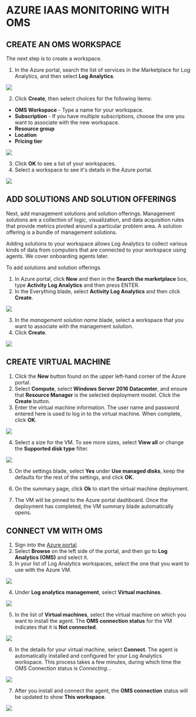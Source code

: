 ﻿# AZURE IAAS MONITORING WITH OMS

## CREATE AN OMS WORKSPACE
The next step is to create a workspace.
1.	In the Azure portal, search the list of services in the Marketplace for Log Analytics, and then select **Log Analytics**.

![](images/Monitoring-Monitor-IaaS-with-OMSImage1.png)
 

2.	Click **Create**, then select choices for the following items:

* **OMS Workspace** - Type a name for your workspace.
* **Subscription** - If you have multiple subscriptions, choose the one you want to associate with the new workspace.
* **Resource group**
* **Location**
* **Pricing tier**

![](images/Monitoring-Monitor-IaaS-with-OMSImage2.png)
 
3.	Click **OK** to see a list of your workspaces.
4.	Select a workspace to see it's details in the Azure portal.

![](images/Monitoring-Monitor-IaaS-with-OMSImage3.png)
 
## ADD SOLUTIONS AND SOLUTION OFFERINGS

Next, add management solutions and solution offerings. Management solutions are a collection of logic, visualization, and data acquisition rules that provide metrics pivoted around a particular problem area. A solution offering is a bundle of management solutions.

Adding solutions to your workspace allows Log Analytics to collect various kinds of data from computers that are connected to your workspace using agents. We cover onboarding agents later.

To add solutions and solution offerings
1.	In Azure portal, click **New** and then in the **Search the marketplace** box, type **Activity Log Analytics** and then press ENTER.
2.	In the Everything blade, select **Activity Log Analytics** and then click **Create**.

![](images/Monitoring-Monitor-IaaS-with-OMSImage4.png)
 
3.	In the *management solution name* blade, select a workspace that you want to associate with the management solution.
4.	Click **Create**.

![](images/Monitoring-Monitor-IaaS-with-OMSImage5.png)

## CREATE VIRTUAL MACHINE
1.	Click the **New** button found on the upper left-hand corner of the Azure portal.
2.	Select **Compute**, select **Windows Server 2016 Datacenter**, and ensure that **Resource Manager** is the selected deployment model. Click the **Create** button.
3.	Enter the virtual machine information. The user name and password entered here is used to log in to the virtual machine. When complete, click **OK**.

![](images/Monitoring-Monitor-IaaS-with-OMSImage6.png)

4.	Select a size for the VM. To see more sizes, select **View all** or change the **Supported disk type** filter.

![](images/Monitoring-Monitor-IaaS-with-OMSImage7.png)

5.	On the settings blade, select **Yes** under **Use managed disks**, keep the defaults for the rest of the settings, and click **OK**.

6.	On the summary page, click **Ok** to start the virtual machine deployment.
7.	The VM will be pinned to the Azure portal dashboard. Once the deployment has completed, the VM summary blade automatically opens.

## CONNECT VM WITH OMS
1.	Sign into the [Azure portal](http://portal.azure.com/).
2.	Select **Browse** on the left side of the portal, and then go to **Log Analytics (OMS)** and select it.
3.	In your list of Log Analytics workspaces, select the one that you want to use with the Azure VM.

![](images/Monitoring-Monitor-IaaS-with-OMSImage8.png)
 
4.	Under **Log analytics management**, select **Virtual machines**.

![](images/Monitoring-Monitor-IaaS-with-OMSImage9.png)

5.	In the list of **Virtual machines**, select the virtual machine on which you want to install the agent. The **OMS connection status** for the VM indicates that it is **Not connected**.

![](images/Monitoring-Monitor-IaaS-with-OMSImage10.png)

6.	In the details for your virtual machine, select **Connect**. The agent is automatically installed and configured for your Log Analytics workspace. This process takes a few minutes, during which time the OMS Connection status is *Connecting...*

![](images/Monitoring-Monitor-IaaS-with-OMSImage11.png)
 
7.	After you install and connect the agent, the **OMS connection** status will be updated to show **This workspace**.

![](images/Monitoring-Monitor-IaaS-with-OMSImage12.png)
